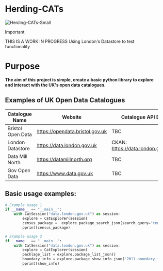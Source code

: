 # Herding-CATs

![Herding-CATs-Small](https://github.com/CHRISCARLON/Herding-CATs/assets/138154138/c8fa93e2-ac8b-4718-810d-c92c7254780f)

>[!IMPORTANT]
> THIS IS A WORK IN PROGRESS
> Using London's Datastore to test functionality

# Purpose

**The aim of this project is simple, create a basic python library to explore and interact with the UK's open data catalogues**.

## Examples of UK Open Data Catalogues

| Catalogue Name | Website | Catalogue API Endpoint |
|----------------|---------|-------------------|
| Bristol Open Data | https://opendata.bristol.gov.uk | TBC |
| London Datastore | https://data.london.gov.uk | CKAN: https://data.london.gov.uk/api/3/ |
| Data Mill North | https://datamillnorth.org | TBC |
| Gov Open Data | https://www.data.gov.uk | TBC |

## Basic usage examples:

```python
# Example usage 1
if __name__ == "__main__":
    with CatSession("data.london.gov.uk") as session:
        explore = CatExplorer(session)
        census_package =  explore.package_search_json(search_query="census")
        pprint(census_package)
```

```python
# Example usage 2
if __name__ == "__main__":
    with CatSession("data.london.gov.uk") as session:
        explore = CatExplorer(session)
        packlage_list = explore.package_list_json()
        boundary_info = explore.package_show_info_json('2011-boundary-files')
        pprint(show_info)
```

